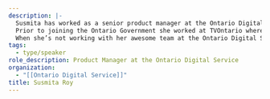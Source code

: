 ```yaml
---
description: |-
  Susmita has worked as a senior product manager at the Ontario Digital Service (ODS) since 2018. Prior to the ODS, she's worked in the Information Technology sector for over 12 years alongside talented problem solvers across many disciplines. Susmita believes in building products that evolve based on user needs and that government services and products are no different. Recently, her product team launched a notification platform as a pilot within the Ontario Government with the broader goal of enabling all kinds of timely notifications to be send out to the general public.
  Prior to joining the Ontario Government she worked at TVOntario where her team successfully launched TVOKids.com by revamping a Flash based legacy website to a modern, user centric website.
  When she’s not working with her awesome team at the Ontario Digital Service, she loves to explore her garden, add new plants to her collection, hang out with friends and family, and travelling the globe.
tags:
  - type/speaker
role_description: Product Manager at the Ontario Digital Service
organization:
  - "[[Ontario Digital Service]]"
title: Susmita Roy
---
```


